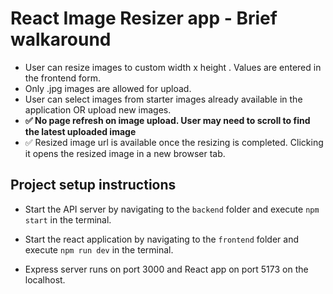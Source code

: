 # React Image Resizer app - Brief walkaround

- User can resize images to custom width x height . Values are entered in the frontend form.
- Only .jpg images are allowed for upload.
- User can select images from starter images already available in the application OR upload new images.
- **✅ No page refresh on image upload. User may need to scroll to find the latest uploaded image**
- ✅ Resized image url is available once the resizing is completed. Clicking it opens the resized image in a new browser tab.

## Project setup instructions

- Start the API server by navigating to the `backend` folder and execute `npm start` in the terminal.

- Start the react application by navigating to the `frontend` folder and execute `npm run dev` in the terminal.

- Express server runs on port 3000 and React app on port 5173 on the localhost.